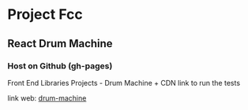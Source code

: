 # Project Fcc

## React Drum Machine

### Host on Github (gh-pages)

Front End Libraries Projects - Drum Machine + CDN link to run the tests

link web: [drum-machine](http://flaviengr.github.io/dm-machine)
